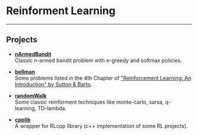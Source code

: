 Reinforment Learning
======================

---

## Projects

* [__nArmedBandit__](./nArmedBandit/)  
  Classic n-armed bandit problem with e-greedy and softmax
  policies.

* [__bellman__](./bellman/)  
  Some problems listed in the 4th Chapter of 
  <a href="https://mitpress.mit.edu/books/reinforcement-learning" target="_blank">
  "Reinforcement Learning: An Introduction" by Sutton & Barto</a>.

* [__randomWalk__](./randomWalk/)  
  Some classic reinforment techniques like monte-carlo, 
  sarsa, q-learning, TD-lambda.

* [__cpplib__](./cppLib/)  
  A wrapper for RLcpp library (c++ implementation of some 
  RL projects).


